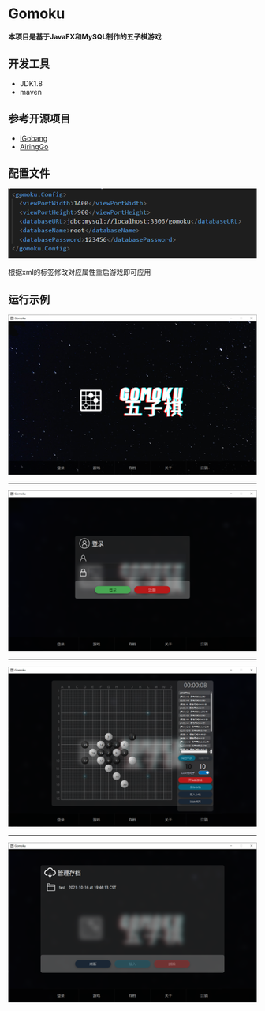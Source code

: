 # Gomoku
**本项目是基于JavaFX和MySQL制作的五子棋游戏**

## 开发工具
* JDK1.8
* maven

## 参考开源项目
* [iGobang](https://github.com/jarryruan/iGoBang)
* [AiringGo](https://github.com/airingursb/AiringGo)

## 配置文件
![配置文件](./img/config.png)

根据xml的标签修改对应属性重启游戏即可应用

## 运行示例
![游戏开始](./img/home.png)

----
![登录界面](./img/login.png)

---
![游戏界面](./img/game.png)

---
![存档界面](./img/save.png)